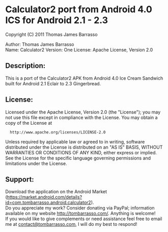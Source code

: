 Calculator2 port from Android 4.0 ICS for Android 2.1 - 2.3
=============

Copyright (C) 2011 Thomas James Barrasso

Author: Thomas James Barrasso  
Name: Calculator2
Version: One
License: Apache License, Version 2.0  

Description:
-------

This is a port of the Calculator2 APK from Android 4.0 Ice Cream Sandwich
built for Android 2.1 Eclair to 2.3 Gingerbread.

License:
-------

Licensed under the Apache License, Version 2.0 (the "License");
you may not use this file except in compliance with the License.
You may obtain a copy of the License at

      http://www.apache.org/licenses/LICENSE-2.0

Unless required by applicable law or agreed to in writing, software
distributed under the License is distributed on an "AS IS" BASIS,
WITHOUT WARRANTIES OR CONDITIONS OF ANY KIND, either express or implied.
See the License for the specific language governing permissions and
limitations under the License.

Support:
-------

Download the application on the Android Market (https://market.android.com/details?id=com.tombarrasso.android.calculator2).  
Do you appreciate my work? Consider donating via PayPal; information available on my website http://tombarrasso.com/. Anything is welcome!  
If you would like to give complements or need assistance feel free to email me at contact@tombarrasso.com, I will do my best to respond!
